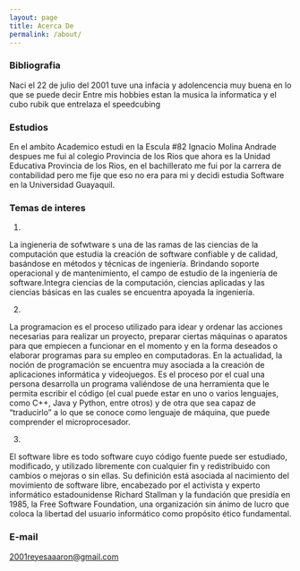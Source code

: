 ```yaml
---
layout: page
title: Acerca De
permalink: /about/
---
```

### Bibliografia
Naci el 22 de julio del 2001 tuve una infacia y adolencencia muy buena en lo que se puede decir
Entre mis hobbies estan la musica la informatica y el cubo rubik que entrelaza el speedcubing

### Estudios

En el ambito Academico estudi en la Escula #82 Ignacio Molina Andrade despues me fui al colegio
Provincia de los Rios que ahora es la Unidad Educativa Provincia de los Rios, en el bachillerato
me fui por la carrera de contabilidad pero me fije que eso no era para mi y decidi estudia Software 
en la Universidad Guayaquil.

### Temas de interes

1)
La ingieneria de sofwtware s una de las ramas de las ciencias de la computación que estudia la creación de software confiable y de calidad, basándose en métodos y técnicas de ingeniería. Brindando soporte operacional y de mantenimiento, el campo de estudio de la ingeniería de software.Integra ciencias de la computación, ciencias aplicadas y las ciencias básicas en las cuales se encuentra apoyada la ingeniería.

2)
La programacion es el proceso utilizado para idear y ordenar las acciones necesarias para realizar un proyecto, preparar ciertas máquinas o aparatos para que empiecen a funcionar en el momento y en la forma deseados o elaborar programas para su empleo en computadoras.
En la actualidad, la noción de programación se encuentra muy asociada a la creación de aplicaciones informática y videojuegos. Es el proceso por el cual una persona desarrolla un programa valiéndose de una herramienta que le permita escribir el código (el cual puede estar en uno o varios lenguajes, como C++, Java y Python, entre otros) y de otra que sea capaz de “traducirlo” a lo que se conoce como lenguaje de máquina, que puede comprender el microprocesador.

3)
El software libre es todo software cuyo código fuente puede ser estudiado, modificado, y utilizado libremente con cualquier fin y redistribuido con cambios o mejoras o sin ellas. Su definición está asociada al nacimiento del movimiento de software libre, encabezado por el activista y experto informático estadounidense Richard Stallman y la fundación que presidía en 1985, la Free Software Foundation, una organización sin ánimo de lucro que coloca la libertad del usuario informático como propósito ético fundamental.
### E-mail

[2001reyesaaaron@gmail.com](mailto:2001reyesaaron@gmail.com)
